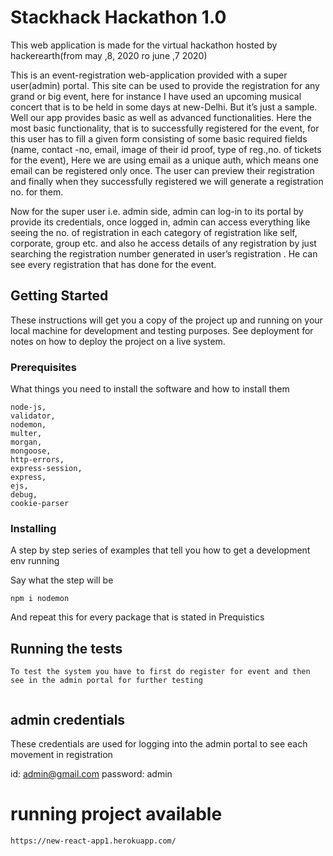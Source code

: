 # Stackhack Hackathon 1.0

This web application is made for the virtual hackathon hosted by hackerearth(from may ,8, 2020 ro june ,7 2020)

This is an event-registration web-application provided with a super user(admin) portal. This site can be used to provide the registration for any grand or big event, here for instance I have used an upcoming musical concert that is to be held  in some days at new-Delhi. But it’s just a sample. Well our app provides basic as well as advanced functionalities. Here the most basic functionality, that is to successfully registered for the event, for this user has to fill a given form consisting of some basic required fields (name, contact -no, email, image of their id proof, type of reg.,no. of tickets for the event), Here we are using email as a unique auth, which means one email can be registered only once. The user can preview their registration and  finally when they successfully registered we will generate a registration no. for them.

Now for the super user i.e. admin side, admin can log-in to its portal by provide its credentials, once logged in, admin can access everything like seeing the no. of registration in each category of registration like self, corporate, group etc. and also he access details of any registration by just searching the registration number generated in user’s registration . He can see every registration that has done for the event.   


## Getting Started

These instructions will get you a copy of the project up and running on your local machine for development and testing purposes. See deployment for notes on how to deploy the project on a live system.

### Prerequisites

What things you need to install the software and how to install them

```
node-js,
validator,
nodemon,
multer,
morgan,
mongoose,
http-errors,
express-session,
express,
ejs,
debug,
cookie-parser
```

### Installing

A step by step series of examples that tell you how to get a development env running

Say what the step will be

```
npm i nodemon
```

And repeat this for every package that is stated in Prequistics




## Running the tests
```
To test the system you have to first do register for event and then see in the admin portal for further testing


```
## admin credentials 
These credentials are used for logging into the admin portal to see each movement in registration

id: admin@gmail.com
password: admin

# running project available

```
https://new-react-app1.herokuapp.com/
```

